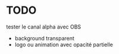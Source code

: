 # TODO

tester le canal alpha avec OBS

- background transparent
- logo ou animation avec opacité partielle